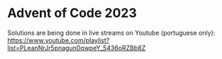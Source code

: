 # Advent of Code 2023

Solutions are being done in live streams on Youtube (portuguese only): https://www.youtube.com/playlist?list=PLeanNrJr5pnagun0qwpeY_5436oRZBb8Z
